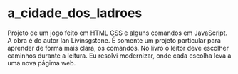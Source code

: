# a_cidade_dos_ladroes
 Projeto de um jogo feito em HTML CSS e alguns comandos em JavaScript. A obra é do autor Ian Livinsgstone. É somente um projeto particular para aprender de forma mais clara, os comandos.
No livro o leitor deve escolher caminhos durante a leitura.
Eu resolvi modernizar, onde cada escolha leva a uma nova págima web.
